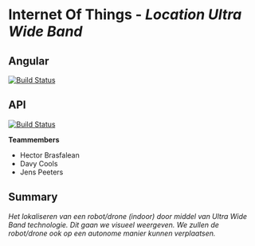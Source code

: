 # Internet Of Things - *Location Ultra Wide Band*

## Angular
[![Build Status](https://dev.azure.com/LUWB/LUWB/_apis/build/status/Angular?branchName=master)](https://dev.azure.com/LUWB/LUWB/_build/latest?definitionId=1&branchName=master)

## API
[![Build Status](https://dev.azure.com/LUWB/LUWB/_apis/build/status/API?branchName=master)](https://dev.azure.com/LUWB/LUWB/_build/latest?definitionId=2&branchName=master)

**Teammembers**
* Hector Brasfalean
* Davy Cools
* Jens Peeters

## Summary
*Het lokaliseren van een robot/drone (indoor) door middel van Ultra Wide Band technologie. Dit gaan we visueel weergeven. We zullen de robot/drone ook op een autonome manier kunnen verplaatsen.*
